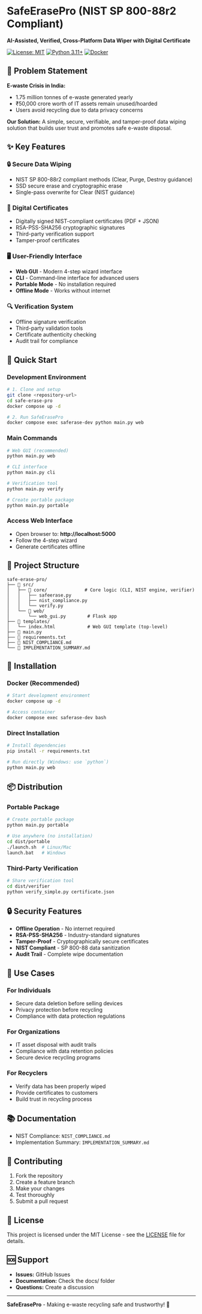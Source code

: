 # SafeErasePro (NIST SP 800-88r2 Compliant)

**AI-Assisted, Verified, Cross-Platform Data Wiper with Digital Certificate**

[![License: MIT](https://img.shields.io/badge/License-MIT-yellow.svg)](https://opensource.org/licenses/MIT)
[![Python 3.11+](https://img.shields.io/badge/python-3.11+-blue.svg)](https://www.python.org/downloads/)
[![Docker](https://img.shields.io/badge/docker-%230db7ed.svg?style=flat&logo=docker&logoColor=white)](https://www.docker.com/)

## 🎯 **Problem Statement**

**E-waste Crisis in India:**
- 1.75 million tonnes of e-waste generated yearly
- ₹50,000 crore worth of IT assets remain unused/hoarded
- Users avoid recycling due to data privacy concerns

**Our Solution:**
A simple, secure, verifiable, and tamper-proof data wiping solution that builds user trust and promotes safe e-waste disposal.

## ✨ **Key Features**

### 🔒 **Secure Data Wiping**
- NIST SP 800-88r2 compliant methods (Clear, Purge, Destroy guidance)
- SSD secure erase and cryptographic erase
- Single-pass overwrite for Clear (NIST guidance)

### 📜 **Digital Certificates**
- Digitally signed NIST-compliant certificates (PDF + JSON)
- RSA-PSS-SHA256 cryptographic signatures
- Third-party verification support
- Tamper-proof certificates

### 🖥️ **User-Friendly Interface**
- **Web GUI** - Modern 4-step wizard interface
- **CLI** - Command-line interface for advanced users
- **Portable Mode** - No installation required
- **Offline Mode** - Works without internet

### 🔍 **Verification System**
- Offline signature verification
- Third-party validation tools
- Certificate authenticity checking
- Audit trail for compliance

## 🚀 **Quick Start**

### **Development Environment**
```bash
# 1. Clone and setup
git clone <repository-url>
cd safe-erase-pro
docker compose up -d

# 2. Run SafeErasePro
docker compose exec saferase-dev python main.py web
```

### **Main Commands**
```bash
# Web GUI (recommended)
python main.py web

# CLI interface
python main.py cli

# Verification tool
python main.py verify

# Create portable package
python main.py portable
```

### **Access Web Interface**
- Open browser to: **http://localhost:5000**
- Follow the 4-step wizard
- Generate certificates offline

## 📁 **Project Structure**

```
safe-erase-pro/
├── 📁 src/
│   ├── 📁 core/              # Core logic (CLI, NIST engine, verifier)
│   │   ├── safeerase.py
│   │   ├── nist_compliance.py
│   │   └── verify.py
│   └── 📁 web/
│       └── web_gui.py        # Flask app
├── 📁 templates/
│   └── index.html            # Web GUI template (top-level)
├── 📄 main.py
├── 📄 requirements.txt
├── 📄 NIST_COMPLIANCE.md
└── 📄 IMPLEMENTATION_SUMMARY.md
```

## 🔧 **Installation**

### **Docker (Recommended)**
```bash
# Start development environment
docker compose up -d

# Access container
docker compose exec saferase-dev bash
```

### **Direct Installation**
```bash
# Install dependencies
pip install -r requirements.txt

# Run directly (Windows: use `python`)
python main.py web
```

## 📦 **Distribution**

### **Portable Package**
```bash
# Create portable package
python main.py portable

# Use anywhere (no installation)
cd dist/portable
./launch.sh  # Linux/Mac
launch.bat   # Windows
```

### **Third-Party Verification**
```bash
# Share verification tool
cd dist/verifier
python verify_simple.py certificate.json
```

## 🔒 **Security Features**

- **Offline Operation** - No internet required
- **RSA-PSS-SHA256** - Industry-standard signatures
- **Tamper-Proof** - Cryptographically secure certificates
- **NIST Compliant** - SP 800-88 data sanitization
- **Audit Trail** - Complete wipe documentation

## 🎯 **Use Cases**

### **For Individuals**
- Secure data deletion before selling devices
- Privacy protection before recycling
- Compliance with data protection regulations

### **For Organizations**
- IT asset disposal with audit trails
- Compliance with data retention policies
- Secure device recycling programs

### **For Recyclers**
- Verify data has been properly wiped
- Provide certificates to customers
- Build trust in recycling process

## 📚 **Documentation**

- NIST Compliance: `NIST_COMPLIANCE.md`
- Implementation Summary: `IMPLEMENTATION_SUMMARY.md`

## 🤝 **Contributing**

1. Fork the repository
2. Create a feature branch
3. Make your changes
4. Test thoroughly
5. Submit a pull request

## 📄 **License**

This project is licensed under the MIT License - see the [LICENSE](LICENSE) file for details.

## 🆘 **Support**

- **Issues:** GitHub Issues
- **Documentation:** Check the docs/ folder
- **Questions:** Create a discussion

---

**SafeErasePro** - Making e-waste recycling safe and trustworthy! 🌱
